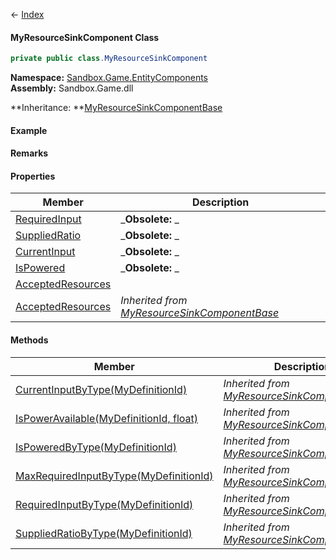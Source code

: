 ← [Index](Api-Index)

#### MyResourceSinkComponent Class

```csharp
private public class.MyResourceSinkComponent
```

**Namespace:** [Sandbox.Game.EntityComponents](Sandbox.Game.EntityComponents)  
**Assembly:** Sandbox.Game.dll

**Inheritance: **[MyResourceSinkComponentBase](VRage.Game.Components.MyResourceSinkComponentBase)

#### Example

#### Remarks

#### Properties

|Member|Description|
|---|---|
|[RequiredInput](Sandbox.Game.EntityComponents.MyResourceSinkComponent.RequiredInput)|_**Obsolete:** _|
|[SuppliedRatio](Sandbox.Game.EntityComponents.MyResourceSinkComponent.SuppliedRatio)|_**Obsolete:** _|
|[CurrentInput](Sandbox.Game.EntityComponents.MyResourceSinkComponent.CurrentInput)|_**Obsolete:** _|
|[IsPowered](Sandbox.Game.EntityComponents.MyResourceSinkComponent.IsPowered)|_**Obsolete:** _|
|[AcceptedResources](Sandbox.Game.EntityComponents.MyResourceSinkComponent.AcceptedResources)||
|[AcceptedResources](VRage.Game.Components.MyResourceSinkComponentBase.AcceptedResources)|_Inherited from [MyResourceSinkComponentBase](VRage.Game.Components.MyResourceSinkComponentBase)_|

#### Methods

|Member|Description|
|---|---|
|[CurrentInputByType(MyDefinitionId)](VRage.Game.Components.MyResourceSinkComponentBase.CurrentInputByType)|_Inherited from [MyResourceSinkComponentBase](VRage.Game.Components.MyResourceSinkComponentBase)_|
|[IsPowerAvailable(MyDefinitionId, float)](VRage.Game.Components.MyResourceSinkComponentBase.IsPowerAvailable)|_Inherited from [MyResourceSinkComponentBase](VRage.Game.Components.MyResourceSinkComponentBase)_|
|[IsPoweredByType(MyDefinitionId)](VRage.Game.Components.MyResourceSinkComponentBase.IsPoweredByType)|_Inherited from [MyResourceSinkComponentBase](VRage.Game.Components.MyResourceSinkComponentBase)_|
|[MaxRequiredInputByType(MyDefinitionId)](VRage.Game.Components.MyResourceSinkComponentBase.MaxRequiredInputByType)|_Inherited from [MyResourceSinkComponentBase](VRage.Game.Components.MyResourceSinkComponentBase)_|
|[RequiredInputByType(MyDefinitionId)](VRage.Game.Components.MyResourceSinkComponentBase.RequiredInputByType)|_Inherited from [MyResourceSinkComponentBase](VRage.Game.Components.MyResourceSinkComponentBase)_|
|[SuppliedRatioByType(MyDefinitionId)](VRage.Game.Components.MyResourceSinkComponentBase.SuppliedRatioByType)|_Inherited from [MyResourceSinkComponentBase](VRage.Game.Components.MyResourceSinkComponentBase)_|

